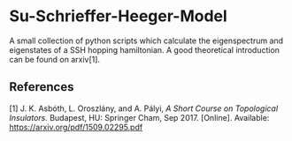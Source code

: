 # Su-Schrieffer-Heeger-Model
 A small collection of python scripts which calculate the eigenspectrum and eigenstates of a SSH hopping hamiltonian.
 A good theoretical introduction can be found on arxiv[1].
 
## References
[1] J. K. Asbóth, L. Oroszlány, and A. Pályi, *A Short Course on Topological Insulators.* Budapest, HU: Springer Cham, Sep 2017. [Online]. Available: https://arxiv.org/pdf/1509.02295.pdf

